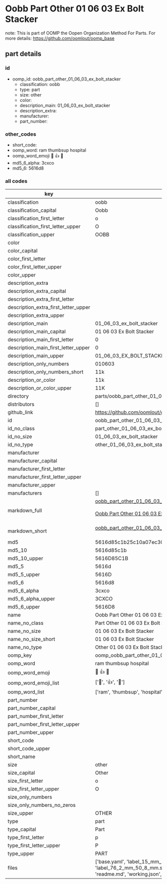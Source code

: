 # Oobb Part Other 01 06 03 Ex Bolt Stacker  

note: This is part of OOMP the Oopen Organization Method For Parts. For more details: https://github.com/oomlout/oomp_base

##  part details





### id
* oomp_id: oobb_part_other_01_06_03_ex_bolt_stacker
  * classification: oobb
  * type: part
  * size: other
  * color: 
  * description_main: 01_06_03_ex_bolt_stacker
  * description_extra: 
  * manufacturer: 
  * part_number: 

### other_codes
* short_code: 
* oomp_word: ram thumbsup hospital
* oomp_word_emoji :ram: :thumbsup: :hospital:
* md5_6_alpha: 3cxco
* md5_6: 5616d8

### all codes 
| key | value |  
| --- | --- |  
| classification | oobb |  
| classification_capital | Oobb |  
| classification_first_letter | o |  
| classification_first_letter_upper | O |  
| classification_upper | OOBB |  
| color |  |  
| color_capital |  |  
| color_first_letter |  |  
| color_first_letter_upper |  |  
| color_upper |  |  
| description_extra |  |  
| description_extra_capital |  |  
| description_extra_first_letter |  |  
| description_extra_first_letter_upper |  |  
| description_extra_upper |  |  
| description_main | 01_06_03_ex_bolt_stacker |  
| description_main_capital | 01 06 03 Ex Bolt Stacker |  
| description_main_first_letter | 0 |  
| description_main_first_letter_upper | 0 |  
| description_main_upper | 01_06_03_EX_BOLT_STACKER |  
| description_only_numbers | 010603 |  
| description_only_numbers_short | 11k |  
| description_or_color | 11k |  
| description_or_color_upper | 11K |  
| directory | parts/oobb_part_other_01_06_03_ex_bolt_stacker |  
| distributors | [] |  
| github_link | https://github.com/oomlout/oomlout_oomp_part_src/tree/main/parts/oobb_part_other_01_06_03_ex_bolt_stacker/working |  
| id | oobb_part_other_01_06_03_ex_bolt_stacker |  
| id_no_class | part_other_01_06_03_ex_bolt_stacker |  
| id_no_size | 01_06_03_ex_bolt_stacker |  
| id_no_type | other_01_06_03_ex_bolt_stacker |  
| manufacturer |  |  
| manufacturer_capital |  |  
| manufacturer_first_letter |  |  
| manufacturer_first_letter_upper |  |  
| manufacturer_upper |  |  
| manufacturers | [] |  
| markdown_full | [oobb_part_other_01_06_03_ex_bolt_stacker](https://github.com/oomlout/oomlout_oomp_part_src/tree/main/parts/oobb_part_other_01_06_03_ex_bolt_stacker/working)<br>[](https://github.com/oomlout/oomlout_oomp_part_src/tree/main/parts/oobb_part_other_01_06_03_ex_bolt_stacker/working)<br>[Oobb Part Other 01 06 03 Ex Bolt Stacker](https://github.com/oomlout/oomlout_oomp_part_src/tree/main/parts/oobb_part_other_01_06_03_ex_bolt_stacker/working)<br><br> |  
| markdown_short | [oobb_part_other_01_06_03_ex_bolt_stacker](https://github.com/oomlout/oomlout_oomp_part_src/tree/main/parts/oobb_part_other_01_06_03_ex_bolt_stacker/working)<br><br> |  
| md5 | 5616d85c1b25c10a07ec30f33e654525 |  
| md5_10 | 5616d85c1b |  
| md5_10_upper | 5616D85C1B |  
| md5_5 | 5616d |  
| md5_5_upper | 5616D |  
| md5_6 | 5616d8 |  
| md5_6_alpha | 3cxco |  
| md5_6_alpha_upper | 3CXCO |  
| md5_6_upper | 5616D8 |  
| name | Oobb Part Other 01 06 03 Ex Bolt Stacker |  
| name_no_class | Part Other 01 06 03 Ex Bolt Stacker |  
| name_no_size | 01 06 03 Ex Bolt Stacker |  
| name_no_size_short | 01 06 03 Ex Bolt Stacker |  
| name_no_type | Other 01 06 03 Ex Bolt Stacker |  
| oomp_key | oomp_oobb_part_other_01_06_03_ex_bolt_stacker |  
| oomp_word | ram thumbsup hospital |  
| oomp_word_emoji | :ram: :thumbsup: :hospital: |  
| oomp_word_emoji_list | [':ram:', ':thumbsup:', ':hospital:'] |  
| oomp_word_list | ['ram', 'thumbsup', 'hospital'] |  
| part_number |  |  
| part_number_capital |  |  
| part_number_first_letter |  |  
| part_number_first_letter_upper |  |  
| part_number_upper |  |  
| short_code |  |  
| short_code_upper |  |  
| short_name |  |  
| size | other |  
| size_capital | Other |  
| size_first_letter | o |  
| size_first_letter_upper | O |  
| size_only_numbers |  |  
| size_only_numbers_no_zeros |  |  
| size_upper | OTHER |  
| type | part |  
| type_capital | Part |  
| type_first_letter | p |  
| type_first_letter_upper | P |  
| type_upper | PART |  
| files | ['base.yaml', 'label_15_mm_30_mm.pdf', 'label_15_mm_30_mm.svg', 'label_76_2_mm_50_8_mm.pdf', 'label_76_2_mm_50_8_mm.svg', 'label_oomlout_76_2_mm_50_8_mm.pdf', 'label_oomlout_76_2_mm_50_8_mm.svg', 'readme.md', 'working.json', 'working.yaml'] |  
